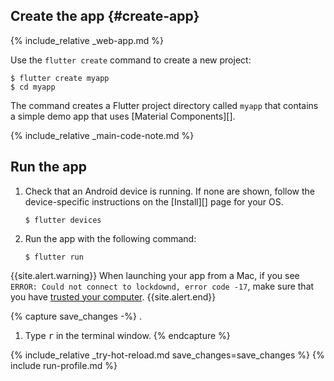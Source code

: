 <div class="tab-pane" id="terminal" role="tabpanel" aria-labelledby="terminal-tab" markdown="1">

## Create the app  {#create-app}

{% include_relative _web-app.md  %}

Use the `flutter create` command to create a new project:

```terminal
$ flutter create myapp
$ cd myapp
```

The command creates a Flutter project directory called `myapp` that
contains a simple demo app that uses [Material Components][].

{% include_relative _main-code-note.md  %}

## Run the app

 1. Check that an Android device is running. If none are shown, follow the
    device-specific instructions on the [Install][] page for your OS.

    ```terminal
    $ flutter devices
    ```

 2. Run the app with the following command:

    ```terminal
    $ flutter run
    ```
{{site.alert.warning}}
  When launching your app from a Mac, if you see
  `ERROR: Could not connect to lockdownd, error code -17`,
  make sure that you have [trusted your computer][].
{{site.alert.end}}

{% capture save_changes -%}
.
1. Type <kbd>r</kbd> in the terminal window.
{% endcapture %}

{% include_relative _try-hot-reload.md save_changes=save_changes %}
{% include run-profile.md %}

</div>

[trusted your computer]: /docs/get-started/install/macos#trust

